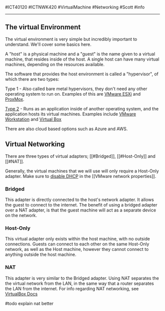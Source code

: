 #ICT40120 #ICTNWK420 #VirtualMachine #Networking #Scott #info

---

## The virtual Environment

The virtual environment is very simple but incredibly important to understand. We'll cover some basics here.

A "host" is a physical machine and a "guest" is the name given to a virtual machine, that resides inside of the host. A single host can have many virtual machines, depending on the resources available. 

The software that provides the host environment is called a "hypervisor", of which there are two types:

Type 1 - Also called bare metal hypervisors, they don't need any other operating system to run on. Examples of this are [VMware ESXi](https://www.vmware.com/au/products/esxi-and-esx.html) and [ProxMox](https://www.proxmox.com/en/proxmox-ve).

[Type 2](Type%202%20virtual%20machines.md) - Runs as an application inside of another operating system, and the application hosts its virtual machines. Examples include [VMware Workstation](https://www.vmware.com/au/products/workstation-pro.html) and [Virtual Box](https://www.virtualbox.org/) 

There are also cloud based options such as Azure and AWS.

## Virtual Networking

There are three types of virtual adapters; [[#Bridged]], [[#Host-Only]] and [[#NAT]].

Generally, the virtual machines that we will use will only require a Host-Only adapter. 
Make sure to [disable DHCP](VMware%20network%20properties#disable%20dhcp) in the [[VMware network properties]].

### Bridged
This adapter is directly connected to the host's network adapter. It allows the guest to connect to the internet. The benefit of using a bridged adapter over a NAT adapter, is that the guest machine will act as a separate device on the network. 

### Host-Only
This virtual adapter only exists within the host machine, with no outside connections. Guests can connect to each other on the same Host-Only network, as well as the Host machine, however they cannot connect to anything outside the host machine. 

### NAT 
This adapter is very similar to the Bridged adapter. Using NAT separates the the virtual network from the LAN, in the same way that a router separates the LAN from the internet. 
For info regarding NAT networking, see [VirtualBox Docs](https://www.virtualbox.org/manual/ch06.html#nat-limitations)

#todo explain nat better

